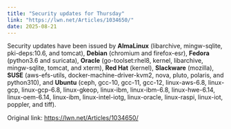 ```yaml
---
title: "Security updates for Thursday"
link: "https://lwn.net/Articles/1034650/"
date: 2025-08-21
---
```


Security updates have been issued by <b>AlmaLinux</b> (libarchive, mingw-sqlite, pki-deps:10.6, and tomcat), <b>Debian</b> (chromium and firefox-esr), <b>Fedora</b> (python3.6 and suricata), <b>Oracle</b> (go-toolset:rhel8, kernel, libarchive, mingw-sqlite, tomcat, and xterm), <b>Red Hat</b> (kernel), <b>Slackware</b> (mozilla), <b>SUSE</b> (aws-efs-utils, docker-machine-driver-kvm2, nova, pluto, polaris, and python310), and <b>Ubuntu</b> (ceph, gcc-10, gcc-11, gcc-12, linux-aws-6.8, linux-gcp, linux-gcp-6.8, linux-gkeop, linux-ibm,
 linux-ibm-6.8, linux-hwe-6.14, linux-oem-6.14, linux-ibm, linux-intel-iotg, linux-oracle, linux-raspi, linux-iot, poppler, and tiff).


Original link: https://lwn.net/Articles/1034650/